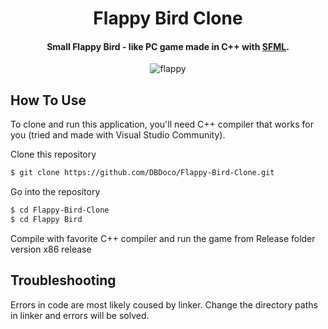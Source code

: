 
<h1 align="center">
  Flappy Bird Clone
  <br>
</h1>

<h4 align="center">Small Flappy Bird - like PC game made in C++ with <a href="https://www.sfml-dev.org/" target="_blank">SFML</a>.</h4>

<p align="center">
  <img src="https://media0.giphy.com/media/4f6OLq75DQogvOzFkZ/giphy.gif?cid=790b7611ee1affd3155b6f226a206f17346d3593c2238f4b&rid=giphy.gif&ct=g" alt="flappy" />
</p>




## How To Use

To clone and run this application, you'll need C++ compiler that works for you (tried and made with Visual Studio Community).


Clone this repository
```bash
$ git clone https://github.com/DBDoco/Flappy-Bird-Clone.git
```
Go into the repository
```bash
$ cd Flappy-Bird-Clone
$ cd Flappy Bird
```

Compile with favorite C++ compiler and run the game from Release folder
version x86 release


## Troubleshooting

Errors in code are most likely coused by linker. Change the directory paths in linker and errors will be solved.
